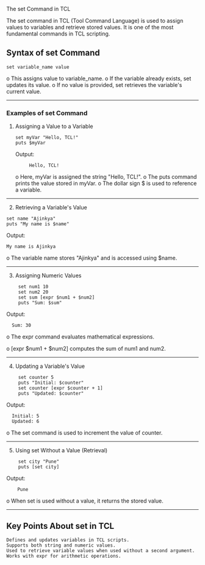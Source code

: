 The set Command in TCL

The set command in TCL (Tool Command Language) is used to assign values to variables and retrieve stored values. It is one of the most fundamental commands in TCL scripting.

## Syntax of set Command

    set variable_name value

o This assigns value to variable_name.
o If the variable already exists, set updates its value.
o If no value is provided, set retrieves the variable's current value.

---

### Examples of set Command

1. Assigning a Value to a Variable

       set myVar "Hello, TCL!"
       puts $myVar

   Output:

            Hello, TCL!

   o Here, myVar is assigned the string "Hello, TCL!".
   o The puts command prints the value stored in myVar.
   o The dollar sign $ is used to reference a variable.
   
---


  2. Retrieving a Variable's Value

    set name "Ajinkya"
    puts "My name is $name"

Output:

    My name is Ajinkya

 o The variable name stores "Ajinkya" and is accessed using $name.

---

3. Assigning Numeric Values
        
        set num1 10
        set num2 20
        set sum [expr $num1 + $num2]
        puts "Sum: $sum"


  Output:

      Sum: 30

  o The expr command evaluates mathematical expressions.
  
  o [expr $num1 + $num2] computes the sum of num1 and num2.


---


4. Updating a Variable's Value

        set counter 5
        puts "Initial: $counter"
        set counter [expr $counter + 1]
        puts "Updated: $counter"

  Output:

      Initial: 5
      Updated: 6

o The set command is used to increment the value of counter.

----

5. Using set Without a Value (Retrieval)

        set city "Pune"
        puts [set city]

  Output:

        Pune

  o When set is used without a value, it returns the stored value.

---

## Key Points About set in TCL

    Defines and updates variables in TCL scripts.
    Supports both string and numeric values.
    Used to retrieve variable values when used without a second argument.
    Works with expr for arithmetic operations.

  
